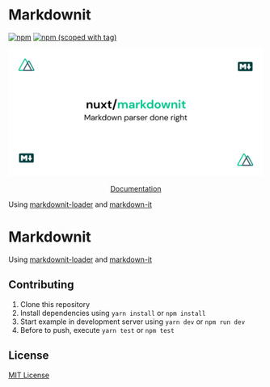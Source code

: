 # Markdownit
[![npm](https://img.shields.io/npm/dt/@nuxtjs/markdownit.svg?style=flat-square)](https://npmjs.com/package/@nuxtjs/markdownit)
[![npm (scoped with tag)](https://img.shields.io/npm/v/@nuxtjs/markdownit/latest.svg?style=flat-square)](https://npmjs.com/package/@nuxtjs/markdownit)

[![@nuxtjs/markdownit](docs/static/preview.png)](https://markdownit.nuxtjs.org)

<p align="center">
  <a href="https://markdownit.nuxtjs.org">Documentation</a>
</p>

Using [markdownit-loader](https://github.com/nuxt-community/markdownit-loader) and [markdown-it](https://github.com/markdown-it/markdown-it)
# Markdownit

Using [markdownit-loader](https://github.com/nuxt-community/markdownit-loader) and [markdown-it](https://github.com/markdown-it/markdown-it)

## Contributing

1. Clone this repository
2. Install dependencies using `yarn install` or `npm install`
3. Start example in development server using `yarn dev` or `npm run dev`
4. Before to push, execute `yarn test` or `npm test`

## License

[MIT License](./LICENSE)
